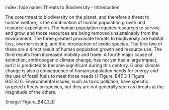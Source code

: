 index: hide
name: Threats to Biodiversity - Introduction

The core threat to biodiversity on the planet, and therefore a threat to human welfare, is the combination of human population growth and resource exploitation. The human population requires resources to survive and grow, and those resources are being removed unsustainably from the environment. The three greatest proximate threats to biodiversity are habitat loss, overharvesting, and the introduction of exotic species. The first two of these are a direct result of human population growth and resource use. The third results from increased mobility and trade. A fourth major cause of extinction, anthropogenic climate change, has not yet had a large impact, but it is predicted to become significant during this century. Global climate change is also a consequence of human population needs for energy and the use of fossil fuels to meet those needs ({'Figure_B47_3_1 Figure B47.3.1}). Environmental issues, such as toxic pollution, have specific targeted effects on species, but they are not generally seen as threats at the magnitude of the others.


{image:'Figure_B47_3_1}
        
